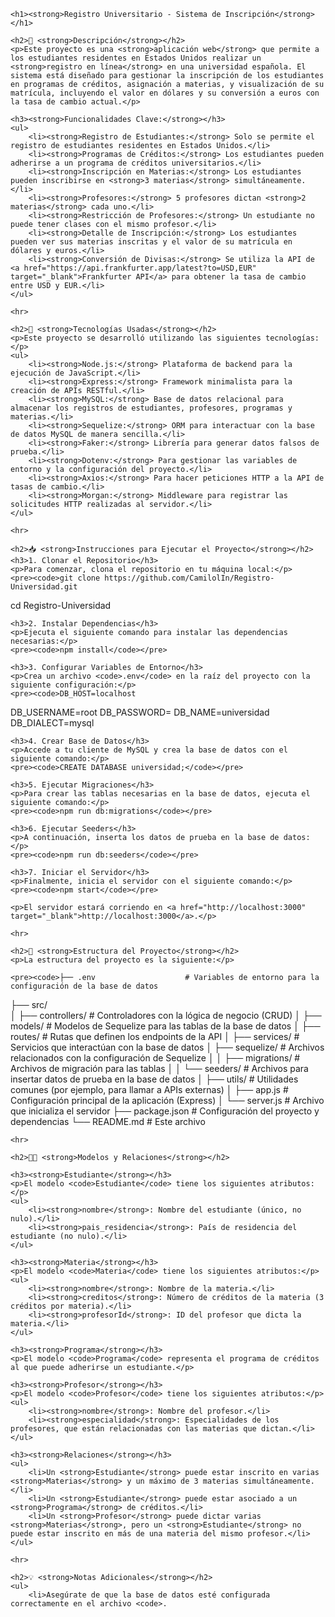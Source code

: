 <!DOCTYPE html>
<html lang="es">
<head>
    <meta charset="UTF-8">
    <meta name="viewport" content="width=device-width, initial-scale=1.0">
    <title>Registro Universitario - Sistema de Inscripción</title>
</head>
<body>

    <h1><strong>Registro Universitario - Sistema de Inscripción</strong></h1>

    <h2>🌟 <strong>Descripción</strong></h2>
    <p>Este proyecto es una <strong>aplicación web</strong> que permite a los estudiantes residentes en Estados Unidos realizar un <strong>registro en línea</strong> en una universidad española. El sistema está diseñado para gestionar la inscripción de los estudiantes en programas de créditos, asignación a materias, y visualización de su matrícula, incluyendo el valor en dólares y su conversión a euros con la tasa de cambio actual.</p>

    <h3><strong>Funcionalidades Clave:</strong></h3>
    <ul>
        <li><strong>Registro de Estudiantes:</strong> Solo se permite el registro de estudiantes residentes en Estados Unidos.</li>
        <li><strong>Programas de Créditos:</strong> Los estudiantes pueden adherirse a un programa de créditos universitarios.</li>
        <li><strong>Inscripción en Materias:</strong> Los estudiantes pueden inscribirse en <strong>3 materias</strong> simultáneamente.</li>
        <li><strong>Profesores:</strong> 5 profesores dictan <strong>2 materias</strong> cada uno.</li>
        <li><strong>Restricción de Profesores:</strong> Un estudiante no puede tener clases con el mismo profesor.</li>
        <li><strong>Detalle de Inscripción:</strong> Los estudiantes pueden ver sus materias inscritas y el valor de su matrícula en dólares y euros.</li>
        <li><strong>Conversión de Divisas:</strong> Se utiliza la API de <a href="https://api.frankfurter.app/latest?to=USD,EUR" target="_blank">Frankfurter API</a> para obtener la tasa de cambio entre USD y EUR.</li>
    </ul>

    <hr>

    <h2>🚀 <strong>Tecnologías Usadas</strong></h2>
    <p>Este proyecto se desarrolló utilizando las siguientes tecnologías:</p>
    <ul>
        <li><strong>Node.js:</strong> Plataforma de backend para la ejecución de JavaScript.</li>
        <li><strong>Express:</strong> Framework minimalista para la creación de APIs RESTful.</li>
        <li><strong>MySQL:</strong> Base de datos relacional para almacenar los registros de estudiantes, profesores, programas y materias.</li>
        <li><strong>Sequelize:</strong> ORM para interactuar con la base de datos MySQL de manera sencilla.</li>
        <li><strong>Faker:</strong> Librería para generar datos falsos de prueba.</li>
        <li><strong>Dotenv:</strong> Para gestionar las variables de entorno y la configuración del proyecto.</li>
        <li><strong>Axios:</strong> Para hacer peticiones HTTP a la API de tasas de cambio.</li>
        <li><strong>Morgan:</strong> Middleware para registrar las solicitudes HTTP realizadas al servidor.</li>
    </ul>

    <hr>

    <h2>📥 <strong>Instrucciones para Ejecutar el Proyecto</strong></h2>
    <h3>1. Clonar el Repositorio</h3>
    <p>Para comenzar, clona el repositorio en tu máquina local:</p>
    <pre><code>git clone https://github.com/CamilolIn/Registro-Universidad.git
cd Registro-Universidad</code></pre>

    <h3>2. Instalar Dependencias</h3>
    <p>Ejecuta el siguiente comando para instalar las dependencias necesarias:</p>
    <pre><code>npm install</code></pre>

    <h3>3. Configurar Variables de Entorno</h3>
    <p>Crea un archivo <code>.env</code> en la raíz del proyecto con la siguiente configuración:</p>
    <pre><code>DB_HOST=localhost
DB_USERNAME=root
DB_PASSWORD=
DB_NAME=universidad
DB_DIALECT=mysql</code></pre>

    <h3>4. Crear Base de Datos</h3>
    <p>Accede a tu cliente de MySQL y crea la base de datos con el siguiente comando:</p>
    <pre><code>CREATE DATABASE universidad;</code></pre>

    <h3>5. Ejecutar Migraciones</h3>
    <p>Para crear las tablas necesarias en la base de datos, ejecuta el siguiente comando:</p>
    <pre><code>npm run db:migrations</code></pre>

    <h3>6. Ejecutar Seeders</h3>
    <p>A continuación, inserta los datos de prueba en la base de datos:</p>
    <pre><code>npm run db:seeders</code></pre>

    <h3>7. Iniciar el Servidor</h3>
    <p>Finalmente, inicia el servidor con el siguiente comando:</p>
    <pre><code>npm start</code></pre>

    <p>El servidor estará corriendo en <a href="http://localhost:3000" target="_blank">http://localhost:3000</a>.</p>

    <hr>

    <h2>🔧 <strong>Estructura del Proyecto</strong></h2>
    <p>La estructura del proyecto es la siguiente:</p>

    <pre><code>├── .env                    # Variables de entorno para la configuración de la base de datos
├── src/                    
│   ├── controllers/         # Controladores con la lógica de negocio (CRUD)
│   ├── models/              # Modelos de Sequelize para las tablas de la base de datos
│   ├── routes/              # Rutas que definen los endpoints de la API
│   ├── services/            # Servicios que interactúan con la base de datos
│   ├── sequelize/           # Archivos relacionados con la configuración de Sequelize
│   │   ├── migrations/      # Archivos de migración para las tablas
│   │   └── seeders/         # Archivos para insertar datos de prueba en la base de datos
│   ├── utils/               # Utilidades comunes (por ejemplo, para llamar a APIs externas)
│   ├── app.js               # Configuración principal de la aplicación (Express)
│   └── server.js            # Archivo que inicializa el servidor
├── package.json             # Configuración del proyecto y dependencias
└── README.md                # Este archivo</code></pre>

    <hr>

    <h2>🧑‍🏫 <strong>Modelos y Relaciones</strong></h2>

    <h3><strong>Estudiante</strong></h3>
    <p>El modelo <code>Estudiante</code> tiene los siguientes atributos:</p>
    <ul>
        <li><strong>nombre</strong>: Nombre del estudiante (único, no nulo).</li>
        <li><strong>pais_residencia</strong>: País de residencia del estudiante (no nulo).</li>
    </ul>

    <h3><strong>Materia</strong></h3>
    <p>El modelo <code>Materia</code> tiene los siguientes atributos:</p>
    <ul>
        <li><strong>nombre</strong>: Nombre de la materia.</li>
        <li><strong>creditos</strong>: Número de créditos de la materia (3 créditos por materia).</li>
        <li><strong>profesorId</strong>: ID del profesor que dicta la materia.</li>
    </ul>

    <h3><strong>Programa</strong></h3>
    <p>El modelo <code>Programa</code> representa el programa de créditos al que puede adherirse un estudiante.</p>

    <h3><strong>Profesor</strong></h3>
    <p>El modelo <code>Profesor</code> tiene los siguientes atributos:</p>
    <ul>
        <li><strong>nombre</strong>: Nombre del profesor.</li>
        <li><strong>especialidad</strong>: Especialidades de los profesores, que están relacionadas con las materias que dictan.</li>
    </ul>

    <h3><strong>Relaciones</strong></h3>
    <ul>
        <li>Un <strong>Estudiante</strong> puede estar inscrito en varias <strong>Materias</strong> y un máximo de 3 materias simultáneamente.</li>
        <li>Un <strong>Estudiante</strong> puede estar asociado a un <strong>Programa</strong> de créditos.</li>
        <li>Un <strong>Profesor</strong> puede dictar varias <strong>Materias</strong>, pero un <strong>Estudiante</strong> no puede estar inscrito en más de una materia del mismo profesor.</li>
    </ul>

    <hr>

    <h2>💡 <strong>Notas Adicionales</strong></h2>
    <ul>
        <li>Asegúrate de que la base de datos esté configurada correctamente en el archivo <code>.
</body>